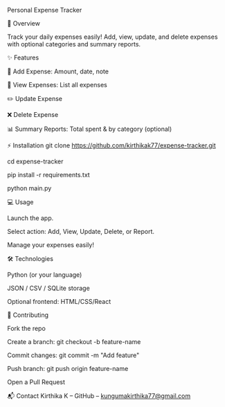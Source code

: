 Personal Expense Tracker

🚀 Overview

Track your daily expenses easily! Add, view, update, and delete expenses with optional categories and summary reports.

✨ Features

📝 Add Expense: Amount, date, note

👀 View Expenses: List all expenses

✏️ Update Expense

❌ Delete Expense

📊 Summary Reports: Total spent & by category (optional)

⚡ Installation
git clone https://github.com/kirthikak77/expense-tracker.git

cd expense-tracker

pip install -r requirements.txt


python main.py

💻 Usage

Launch the app.

Select action: Add, View, Update, Delete, or Report.

Manage your expenses easily!

🛠️ Technologies

Python (or your language)

JSON / CSV / SQLite storage

Optional frontend: HTML/CSS/React

🤝 Contributing

Fork the repo

Create a branch: git checkout -b feature-name

Commit changes: git commit -m "Add feature"

Push branch: git push origin feature-name

Open a Pull Request

📬 Contact
Kirthika K – GitHub
 – kungumakirthika77@gmail.com

